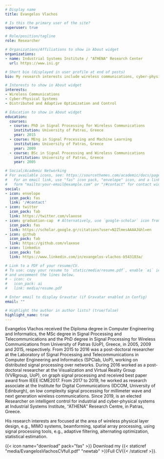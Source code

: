 ```yaml
---
# Display name
title: Evangelos Vlachos

# Is this the primary user of the site?
superuser: true

# Role/position/tagline
role: Researcher

# Organizations/Affiliations to show in About widget
organizations:
- name: Industrial Systems Institute / "ATHENA" Research Center
  url: https://www.isi.gr

# Short bio (displayed in user profile at end of posts)
bio: My research interests include wireless communications, cyber-physical-systems and distributed optimization and control.

# Interests to show in About widget
interests:
- Wireless Communications
- Cyber-Physical Systems
- Distributed and Adaptive Optimization and Control

# Education to show in About widget
education:
  courses:
  - course: PhD in Signal Processing for Wireless Communications
    institution: University of Patras, Greece
    year: 2015
  - course: MEng in Signal Processing and Machine Learning
    institution: University of Patras, Greece
    year: 2009
  - course: BSc in Signal Processing and Wireless Communications
    institution: University of Patras, Greece
    year: 2005

# Social/Academic Networking
# For available icons, see: https://sourcethemes.com/academic/docs/page-builder/#icons
#   For an email link, use "fas" icon pack, "envelope" icon, and a link in the
#   form "mailto:your-email@example.com" or "/#contact" for contact widget.
social:
- icon: envelope
  icon_pack: fas
  link: '/#contact'
- icon: twitter
  icon_pack: fab
  link: https://twitter.com/vlaxose
- icon: graduation-cap  # Alternatively, use `google-scholar` icon from `ai` icon pack
  icon_pack: fas
  link: https://scholar.google.gr/citations?user=N2ZlmesAAAAJ&hl=en
- icon: github
  icon_pack: fab
  link: https://github.com/vlaxose
- icon: linkedin
  icon_pack: fab
  link: https://www.linkedin.com/in/evangelos-vlachos-b543103a/

# Link to a PDF of your resume/CV.
# To use: copy your resume to `static/media/resume.pdf`, enable `ai` icons in `params.toml`, 
# and uncomment the lines below.
# - icon: cv
#   icon_pack: ai
#   link: media/resume.pdf

# Enter email to display Gravatar (if Gravatar enabled in Config)
email: ""

# Highlight the author in author lists? (true/false)
highlight_name: true
---
```


Evangelos Vlachos received the Diploma degree in Computer Engineering and Informatics, the MSc degree in Signal Processing and Telecommunications and the PhD degree in Signal Processing for Wireless Communications from University of Patras (UoP), Greece, in 2005, 2009 and 2015, respectively. From 2015 to 2016 was a post-doctoral researcher at the Laboratory of Signal Processing and Telecommunications in Computer Engineering and Informatics (SPClab, UoP), working on distributed signal processing over networks. During 2016 worked as a post-doctoral researcher at the Visualization and Virtual Reality Group (VVRgroup, UoP), on graph signal processing and received best paper award from IEEE ICME2017. From 2017 to 2019, he worked as research associate at the Institute for Digital Communications (IDCOM, University of Edinburgh), on low complexity signal processing for millimeter wave and next generation wireless communications. Since 2019, is an elected Researcher on intelligent control for industrial and cyber-physical systems at Industrial Systems Institute, ‘‘ATHENA’’ Research Centre, in Patras, Greece. 

His research interests are focused at the area of wireless physical layer design, e.g., MIMO systems, beamforming, spatial array processing, using signal processing tools, e.g., adaptive filtering, alternating optimization, statistical estimation.

{{< icon name="download" pack="fas" >}} Download my {{< staticref "media/EvangelosVlachosCVfull.pdf" "newtab" >}}Full CV{{< /staticref >}}.

